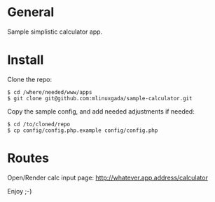 # General
Sample simplistic calculator app.

# Install

Clone the repo:
```
$ cd /where/needed/www/apps
$ git clone git@github.com:mlinuxgada/sample-calculator.git
```

Copy the sample config, and add needed adjustments if needed:
```
$ cd /to/cloned/repo
$ cp config/config.php.example config/config.php
```

# Routes

Open/Render calc input page: http://whatever.app.address/calculator

Enjoy ;-)
